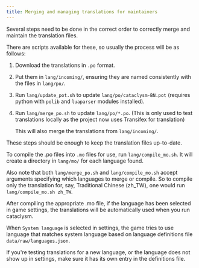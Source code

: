 ```yaml
---
title: Merging and managing translations for maintainers
---
```


Several steps need to be done in the correct order to correctly merge and maintain the translation
files.

There are scripts available for these, so usually the process will be as follows:

1. Download the translations in `.po` format.
2. Put them in `lang/incoming/`, ensuring they are named consistently with the files in `lang/po/`.
3. Run `lang/update_pot.sh` to update `lang/po/cataclysm-BN.pot` (requires python with `polib` and
   `luaparser` modules installed).
4. Run `lang/merge_po.sh` to update `lang/po/*.po`. (This is only used to test translations locally
   as the project now uses Transifex for translation)

   This will also merge the translations from `lang/incoming/`.

These steps should be enough to keep the translation files up-to-date.

To compile the .po files into `.mo` files for use, run `lang/compile_mo.sh`. It will create a
directory in `lang/mo/` for each language found.

Also note that both `lang/merge_po.sh` and `lang/compile_mo.sh` accept arguments specifying which
languages to merge or compile. So to compile only the translation for, say, Traditional Chinese
(zh_TW), one would run `lang/compile_mo.sh zh_TW`.

After compiling the appropriate .mo file, if the language has been selected in game settings, the
translations will be automatically used when you run cataclysm.

When `System language` is selected in settings, the game tries to use language that matches system
language based on language definitions file `data/raw/languages.json`.

If you're testing translations for a new language, or the language does not show up in settings,
make sure it has its own entry in the definitions file.
